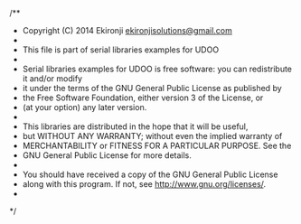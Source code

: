 /**
*  Copyright (C) 2014 Ekironji <ekironjisolutions@gmail.com>
*
*  This file is part of serial libraries examples for UDOO
*
*  Serial libraries examples for UDOO is free software: you can redistribute it and/or modify
*  it under the terms of the GNU General Public License as published by
*  the Free Software Foundation, either version 3 of the License, or
*  (at your option) any later version.
*
*  This libraries are distributed in the hope that it will be useful,
*  but WITHOUT ANY WARRANTY; without even the implied warranty of
*  MERCHANTABILITY or FITNESS FOR A PARTICULAR PURPOSE.  See the
*  GNU General Public License for more details.
*
*  You should have received a copy of the GNU General Public License
*  along with this program.  If not, see <http://www.gnu.org/licenses/>.
*
*/

